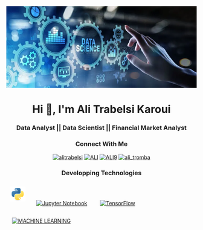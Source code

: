 <img alt="data" style="display: block; margin: 0 auto;" src="data_analysis.png" />
<h1 align="center">Hi 👋, I'm Ali Trabelsi Karoui</h1>
<h3 align="center"> Data Analyst || Data Scientist || Financial Market Analyst</h3>
<div>
  <h3 align="center">Connect With Me</h3>
            <p align="center"><a href="mailto:alitrabelsikaroui2293@gmail.com" target="blank"><img
                src="https://upload.wikimedia.org/wikipedia/commons/4/4e/Gmail_Icon.png" alt="alitrabelsi" height="30" width="40" /></a>
            <a href="mailto:ali.trabelsikaroui@fsegma.u-monastir.tn" target="_blank"><img
                src="https://encrypted-tbn0.gstatic.com/images?q=tbn:ANd9GcQjPWa57XR6nTz37D9XSWANAF0QYMaNT5rUBZfvmMLrU5gbW4eX70xICEbo1ZLJCa-DPzE&usqp=CAU" alt="ALI" height="30" width="40" /></a>
            <a href="https://www.linkedin.com/in/ali-trabelsi-karoui-226990151/" target="blank"><img
                src="https://raw.githubusercontent.com/rahuldkjain/github-profile-readme-generator/master/src/images/icons/Social/linked-in-alt.svg" 
                                                                          alt="ALI9" height="30" width="40" /></a>
            <a href="https://twitter.com/ali_tromba" target="blank"><img
                src="https://raw.githubusercontent.com/rahuldkjain/github-profile-readme-generator/master/src/images/icons/Social/twitter.svg" alt="ali_tromba" height="30" width="40" /></a>
            </p>
</div>
<div>
  <h3 align="center"> Developping Technologies </h3>
   <a href="https://www.python.org/" target="_blank"><img style="margin: 10px"
                        src="https://raw.githubusercontent.com/devicons/devicon/master/icons/python/python-original.svg" alt="Python" width="40" height="40" /></a>
                <a href="https://jupyter.org/" target="_blank"><img style="margin: 15px"
                        src="https://upload.wikimedia.org/wikipedia/commons/thumb/3/38/Jupyter_logo.svg/1200px-Jupyter_logo.svg.png" alt="Jupyter Notebook" width="40" height="40" /></a>
                <a href="https://www.tensorflow.org/" target="_blank"><img style="margin: 15px"
                        src="https://encrypted-tbn0.gstatic.com/images?q=tbn:ANd9GcSVxsX99Fz1DQV1QUOko--A542_yWE6p-iZp9DSyrRvUYjkbQdtoRuMsimgxs3HfgGC7cU&usqp=CAU" 
                                                                          alt="TensorFlow" width="40" height="40" width="40"/></a>
                <a href="https://developers.google.com/machine-learning/crash-course?hl=fr" target="_blank"><img style="margin: 15px"
                        src="https://cdn-icons-png.flaticon.com/512/2464/2464397.png" alt="MACHINE LEARNING" width="40" height="40"/></a>
</div>
